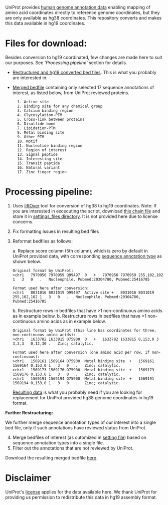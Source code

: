 UniProt provides [human genome annotation data](ftp://ftp.uniprot.org/pub/databases/uniprot/current_release/knowledgebase/genome_annotation_tracks/) enabling mapping of amino acid coordinates directly to reference genome coordinates,
but they are only available as hg38 coordinates.  This repository converts and makes this data available in hg19 coordinates.

# Files for download:
Besides conversion to hg19 coordinated, few changes are made here to suit our purposes. See *'Processing pipeline'* section for details.

* [Restructured and hg19 converted bed files](https://github.com/ManavalanG/UniProt-genome-annotations-hg19/blob/master/hg19_UniProt_genome_annotations.zip). This is what you probably are interested in.
* [Merged bedfile](https://github.com/ManavalanG/UniProt-genome-annotations-hg19) containing only selected 17 sequence annotations of interest, as listed below, from UniProt reviewed proteins.

        1. Active site
        2. Binding site for any chemical group
        3. Calcium binding region
        4. Glycosylation-PTM
        5. Cross-link between proteins
        6. Disulfide bond
        7. Lipidation-PTM
        8. Metal binding site
        9. Other PTM
        10. Motif
        11. Nucleotide binding region
        12. Region of interest
        13. Signal peptide
        14. Interesting site
        15. Transit peptide
        16. Natural variant
        17. Zinc finger region



# Processing pipeline:

1. Uses [liftOver](http://genome.ucsc.edu/cgi-bin/hgLiftOver) tool for conversion of hg38 to hg19 coordinates.
Note: If you are interested in excecuting the script, download [this chain file](http://hgdownload.cse.ucsc.edu/goldenPath/hg38/liftOver/hg38ToHg19.over.chain.gz) and store it in [settings_files directory](https://github.com/ManavalanG/UniProt-genome-annotations-hg19/tree/master/settings_files).
It is not provided here due to license concerns.
2. Fix formatting issues in resulting bed files
3. Reformat bedfiles as follows:

    a. Replace score column (5th column), which is zero by default in UniProt provided data, with corresponding [sequence annotation type](http://www.uniprot.org/help/sequence_annotation) as shown below.

    ```
    Original format by UniProt:
    >chr1	7970956	7970959	Q99497	0	+	7970956	7970959	255,102,102	1	3	0	.	Nucleophile. Pubmed:20304780, Pubmed:25416785

    Format used here after conversion:
    >chr1	8031016	8031019	Q99497	Active site	+	8031016	8031019	255,102,102	1	3	0	.	Nucleophile. Pubmed:20304780, Pubmed:25416785
    ```


    b. Restructure rows in bedfiles that have >1 non-continuous amino acids as in example below.
    b. Restructure rows in bedfiles that have >1 non-continuous amino acids as in example below.

    ```
    Original format by UniProt (this line has coordinates for three, non-continuous amino acids):
    >chr1	1633782	1633815	O75900	0	+	1633782	1633815	0,153,0	3	3,3,3	0,12,30	.	Zinc; catalytic.

    Format used here after conversion (one amino acid per row, if non-continuous):
    >chr1	1569161	1569164	O75900	Metal binding site	+	1569161	1569164	0,153,0	1	3	0	.	Zinc; catalytic.
    >chr1	1569173	1569176	O75900	Metal binding site	+	1569173	1569176	0,153,0	1	3	0	.	Zinc; catalytic.
    >chr1	1569191	1569194	O75900	Metal binding site	+	1569191	1569194	0,153,0	1	3	0	.	Zinc; catalytic.
    ```

    [Resulting data](https://github.com/ManavalanG/UniProt-genome-annotations-hg19/blob/master/hg19_UniProt_genome_annotations.zip) is what you probably need if you are looking for replacement for UniProt provided hg38 genome coordinates in hg19 format.



**Further Restructuring:**

We further merge sequence annotation types of our interest into a single bed file, only if such annotations have reviewed status from UniProt.

4. Merge bedfiles of interest (as cutomized in [setting file](https://github.com/ManavalanG/UniProt-genome-annotations-hg19/blob/master/settings_files/Settings_UniProt_compare.csv)) based on sequence annotation types into a single file.
5. Filter out the annotations that are not reviewed by UniProt.

Download the resulting merged bedfile [here](https://github.com/ManavalanG/UniProt-genome-annotations-hg19/blob/master/merged_select_UniProt_hg19_restructured.bed).


# Disclaimer
UniProt's [license](http://www.uniprot.org/help/license) applies for the data available here.  We thank UniProt for providing us permission to redistribute this data in hg19 assembly format.

